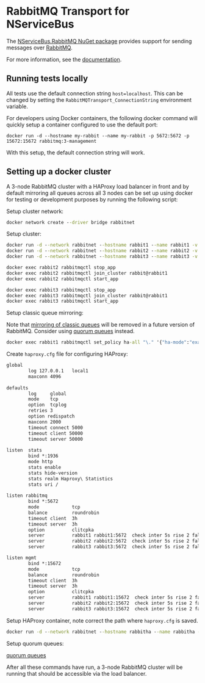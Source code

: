 # RabbitMQ Transport for NServiceBus

The [NServiceBus.RabbitMQ NuGet package](https://www.nuget.org/packages/NServiceBus.RabbitMQ) provides support for sending messages over [RabbitMQ](http://www.rabbitmq.com/).

For more information, see the [documentation](https://docs.particular.net/nservicebus/rabbitmq/).

## Running tests locally

All tests use the default connection string `host=localhost`. This can be changed by setting the `RabbitMQTransport_ConnectionString` environment variable.

For developers using Docker containers, the following docker command will quickly setup a container configured to use the default port:

`docker run -d --hostname my-rabbit --name my-rabbit -p 5672:5672 -p 15672:15672 rabbitmq:3-management`

With this setup, the default connection string will work.

## Setting up a docker cluster

A 3-node RabbitMQ cluster with a HAProxy load balancer in front and by default mirroring all queues across all 3 nodes can be set up using docker for testing or development purposes by running the following script:

Setup cluster network:

```cmd
docker network create --driver bridge rabbitnet
```

Setup cluster:

```cmd
docker run -d --network rabbitnet --hostname rabbit1 --name rabbit1 -v rabbitmq-data:/var/lib/rabbitmq rabbitmq:3-management
docker run -d --network rabbitnet --hostname rabbit2 --name rabbit2 -v rabbitmq-data:/var/lib/rabbitmq rabbitmq:3-management
docker run -d --network rabbitnet --hostname rabbit3 --name rabbit3 -v rabbitmq-data:/var/lib/rabbitmq rabbitmq:3-management

docker exec rabbit2 rabbitmqctl stop_app
docker exec rabbit2 rabbitmqctl join_cluster rabbit@rabbit1
docker exec rabbit2 rabbitmqctl start_app

docker exec rabbit3 rabbitmqctl stop_app
docker exec rabbit3 rabbitmqctl join_cluster rabbit@rabbit1
docker exec rabbit3 rabbitmqctl start_app
```

Setup classic queue mirroring:

Note that [mirroring of classic queues](https://www.rabbitmq.com/ha.html) will be removed in a future version of RabbitMQ. Consider using [quorum queues](https://www.rabbitmq.com/quorum-queues.html) instead.

```cmd
docker exec rabbit1 rabbitmqctl set_policy ha-all "\." '{"ha-mode":"exactly","ha-params":2,"ha-sync-mode":"automatic"}'
```

Create `haproxy.cfg` file for configuring HAProxy:

```txt
global
        log 127.0.0.1   local1
        maxconn 4096
 
defaults
        log     global
        mode    tcp
        option  tcplog
        retries 3
        option redispatch
        maxconn 2000
        timeout connect 5000
        timeout client 50000
        timeout server 50000
 
listen  stats
        bind *:1936
        mode http
        stats enable
        stats hide-version
        stats realm Haproxy\ Statistics
        stats uri /
 
listen rabbitmq
        bind *:5672
        mode            tcp
        balance         roundrobin
        timeout client  3h
        timeout server  3h
        option          clitcpka
        server          rabbit1 rabbit1:5672  check inter 5s rise 2 fall 3
        server          rabbit2 rabbit2:5672  check inter 5s rise 2 fall 3
        server          rabbit3 rabbit3:5672  check inter 5s rise 2 fall 3

listen mgmt
        bind *:15672
        mode            tcp
        balance         roundrobin
        timeout client  3h
        timeout server  3h
        option          clitcpka
        server          rabbit1 rabbit1:15672  check inter 5s rise 2 fall 3
        server          rabbit2 rabbit2:15672  check inter 5s rise 2 fall 3
        server          rabbit3 rabbit3:15672  check inter 5s rise 2 fall 3
```

Setup HAProxy container, note correct the path where `haproxy.cfg` is saved.

```cmd
docker run -d --network rabbitnet --hostname rabbitha --name rabbitha -p 15672:15672 -p 5672:5672 -v ./haproxy.cfg:/usr/local/etc/haproxy/haproxy.cfg:ro haproxy:1.7
```

Setup quorum queues:

[quorum queues](https://www.rabbitmq.com/quorum-queues.html)

After all these commands have run, a 3-node RabbitMQ cluster will be running that should be accessible via the load balancer.
